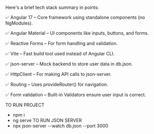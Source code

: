 Here's a brief tech stack summary in points:

✅ Angular 17 – Core framework using standalone components (no NgModules).

✅ Angular Material – UI components like inputs, buttons, and forms.

✅ Reactive Forms – For form handling and validation.

✅ Vite – Fast build tool used instead of Angular CLI.

✅ json-server – Mock backend to store user data in db.json.

✅ HttpClient – For making API calls to json-server.

✅ Routing – Uses provideRouter() for navigation.

✅ Form validation – Built-in Validators ensure user input is correct.




TO RUN PROJECT
 - npm i
 - ng serve
TO RUN JSON SERVER
 - npx json-server --watch db.json --port 3000


